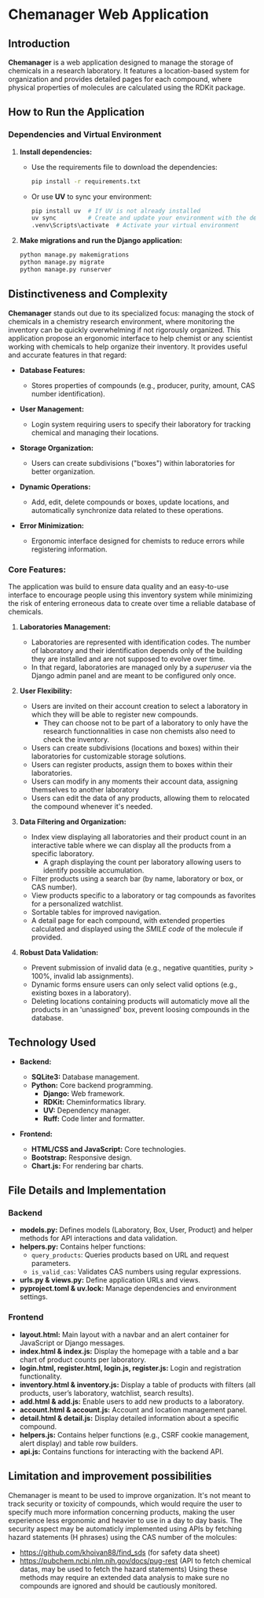 # Chemanager Web Application

## Introduction

**Chemanager** is a web application designed to manage the storage of chemicals in a research laboratory. It features a location-based system for organization and provides detailed pages for each compound, where physical properties of molecules are calculated using the RDKit package.

## How to Run the Application

### Dependencies and Virtual Environment
1. **Install dependencies:**
    - Use the requirements file to download the dependencies:
        ```bash
        pip install -r requirements.txt
        ```
    - Or use **UV** to sync your environment:
        ```bash
        pip install uv  # If UV is not already installed
        uv sync         # Create and update your environment with the dependencies specified in the pyproject.toml file
        .venv\Scripts\activate  # Activate your virtual environment
        ```

2. **Make migrations and run the Django application:**
    ```bash
    python manage.py makemigrations
    python manage.py migrate
    python manage.py runserver
    ```

## Distinctiveness and Complexity

**Chemanager** stands out due to its specialized focus: managing the stock of chemicals in a chemistry research environment, where monitoring the inventory can be quickly overwhelming if not rigorously organized. This application propose an ergonomic interface to help chemist or any scientist working with chemicals to help organize their inventory. It provides useful and accurate features in that regard:

- **Database Features:**
  - Stores properties of compounds (e.g., producer, purity, amount, CAS number identification).
  
- **User Management:**
  - Login system requiring users to specify their laboratory for tracking chemical and managing their locations.
  
- **Storage Organization:**
  - Users can create subdivisions ("boxes") within laboratories for better organization.

- **Dynamic Operations:**
  - Add, edit, delete compounds or boxes, update locations, and automatically synchronize data related to these operations.

- **Error Minimization:**
  - Ergonomic interface designed for chemists to reduce errors while registering information.

### Core Features:
The application was build to ensure data quality and an easy-to-use interface to encourage people using this inventory system while minimizing the risk of entering erroneous data to create over time a reliable database of chemicals.
1. **Laboratories Management:**
   - Laboratories are represented with identification codes. The number of laboratory and their identification depends only of the building they are installed and are not supposed to evolve over time.
   - In that regard, laboratories are managed only by a *superuser* via the Django admin panel and are meant to be configured only once.

2. **User Flexibility:**
   - Users are invited on their account creation to select a laboratory in which they will be able to register new compounds.
      - They can choose not to be part of a laboratory to only have the research functionnalities in case non chemists also need to check the inventory.
   - Users can create subdivisions (locations and boxes) within their laboratories for customizable storage solutions.
   - Users can register products, assign them to boxes within their laboratories.
   - Users can modify in any moments their account data, assigning themselves to another laboratory
   - Users can edit the data of any products, allowing them to relocated the compound whenever it's needed.

3. **Data Filtering and Organization:**
   - Index view displaying all laboratories and their product count in an interactive table where we can display all the products from a specific laboratory.
      - A graph displaying the count per laboratory allowing users to identify possible accumulation.
   - Filter products using a search bar (by name, laboratory or box, or CAS number).
   - View products specific to a laboratory or tag compounds as favorites for a personalized watchlist.
   - Sortable tables for improved navigation.
   - A detail page for each compound, with extended properties calculated and displayed using the *SMILE code* of the molecule if provided.

4. **Robust Data Validation:**
   - Prevent submission of invalid data (e.g., negative quantities, purity > 100%, invalid lab assignments).
   - Dynamic forms ensure users can only select valid options (e.g., existing boxes in a laboratory).
   - Deleting locations containing products will automaticly move all the products in an 'unassigned' box, prevent loosing compounds in the database.

## Technology Used

- **Backend:**
  - **SQLite3:** Database management.
  - **Python:** Core backend programming.
    - **Django:** Web framework.
    - **RDKit:** Cheminformatics library.
    - **UV:** Dependency manager.
    - **Ruff:** Code linter and formatter.

- **Frontend:**
  - **HTML/CSS and JavaScript:** Core technologies.
  - **Bootstrap:** Responsive design.
  - **Chart.js:** For rendering bar charts.

## File Details and Implementation

### Backend
- **models.py:** Defines models (Laboratory, Box, User, Product) and helper methods for API interactions and data validation.
- **helpers.py:** Contains helper functions:
  - `query_products`: Queries products based on URL and request parameters.
  - `is_valid_cas`: Validates CAS numbers using regular expressions.
- **urls.py & views.py:** Define application URLs and views.
- **pyproject.toml & uv.lock:** Manage dependencies and environment settings.

### Frontend
- **layout.html:** Main layout with a navbar and an alert container for JavaScript or Django messages.
- **index.html & index.js:** Display the homepage with a table and a bar chart of product counts per laboratory.
- **login.html, register.html, login.js, register.js:** Login and registration functionality.
- **inventory.html & inventory.js:** Display a table of products with filters (all products, user’s laboratory, watchlist, search results).
- **add.html & add.js:** Enable users to add new products to a laboratory.
- **account.html & account.js:** Account and location management panel.
- **detail.html & detail.js:** Display detailed information about a specific compound.
- **helpers.js:** Contains helper functions (e.g., CSRF cookie management, alert display) and table row builders.
- **api.js:** Contains functions for interacting with the backend API.

## Limitation and improvement possibilities
Chemanager is meant to be used to improve organization. It's not meant to track security or toxicity of compounds, which would require the user to specify much more information concerning products, making the user experience less ergonomic and heavier to use in a day to day basis. The security aspect may be automaticly implemented using APIs by fetching hazard statements (H phrases) using the CAS number of the molcules:
- https://github.com/khoivan88/find_sds (for safety data sheet)
- https://pubchem.ncbi.nlm.nih.gov/docs/pug-rest (API to fetch chemical datas, may be used to fetch the hazard statements)
Using these methods may require an extended data analysis to make sure no compounds are ignored and should be cautiously monitored.
